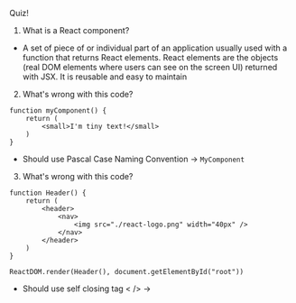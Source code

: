 Quiz!

1. What is a React component?

- A set of piece of or individual part of an application usually used with a function that returns React elements. React elements are the objects (real DOM elements where users can see on the screen UI) returned with JSX. It is reusable and easy to maintain

2. What's wrong with this code?

```
function myComponent() {
    return (
        <small>I'm tiny text!</small>
    )
}
```

- Should use Pascal Case Naming Convention -> `MyComponent`

3. What's wrong with this code?

```
function Header() {
    return (
        <header>
            <nav>
                <img src="./react-logo.png" width="40px" />
            </nav>
        </header>
    )
}

ReactDOM.render(Header(), document.getElementById("root"))
```

- Should use self closing tag < /> -> <Header />
